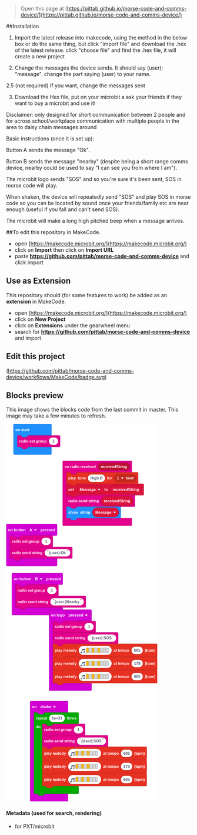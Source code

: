 
> Open this page at [https://pittab.github.io/morse-code-and-comms-device/](https://pittab.github.io/morse-code-and-comms-device/)

##Installation

1. Import the latest release into makecode, using the method in the below box or do the same thing, but click "import file" and download the .hex of the latest release. click "choose file" and find the .hex file, it will create a new project

2. Change the messages the device sends. It should say (user): "message". change the part saying (user) to your name.

2.5 (not required) If you want, change the messages sent

3. Download the Hex file, put on your microbit a ask your friends if they want to buy a microbit and use it! 

Disclaimer: only designed for short communication between 2 people and for across school/workplace communication with multiple people in the area to daisy chain messages around


Basic instructions (once it is set up):

Button A sends the message "Ok".

Button B sends the message "nearby" (despite being a short range comms device, nearby could be used to say "I can see you from where I am").

The microbit logo sends "SOS" and so you're sure it's been sent, SOS in morse code will play.

When shaken, the device will repeatedly send "SOS" and play SOS in morse code so you can be located by sound once your friends/family etc are near enough (useful if you fall and can't send SOS).

The microbit will make a long high pitched beep when a message arrives.


##To edit this repository in MakeCode.

* open [https://makecode.microbit.org/](https://makecode.microbit.org/)
* click on **Import** then click on **Import URL**
* paste **https://github.com/pittab/morse-code-and-comms-device** and click import


## Use as Extension

This repository should (for some features to work) be added as an **extension** in MakeCode.

* open [https://makecode.microbit.org/](https://makecode.microbit.org/)
* click on **New Project**
* click on **Extensions** under the gearwheel menu
* search for **https://github.com/pittab/morse-code-and-comms-device** and import

## Edit this project 
(https://github.com/pittab/morse-code-and-comms-device/workflows/MakeCode/badge.svg)






## Blocks preview

This image shows the blocks code from the last commit in master.
This image may take a few minutes to refresh.

![A rendered view of the blocks](https://github.com/pittab/morse-code-and-comms-device/raw/master/.github/makecode/blocks.png)

#### Metadata (used for search, rendering)

* for PXT/microbit
<script src="https://makecode.com/gh-pages-embed.js"></script><script>makeCodeRender("{{ site.makecode.home_url }}", "{{ site.github.owner_name }}/{{ site.github.repository_name }}");</script>
